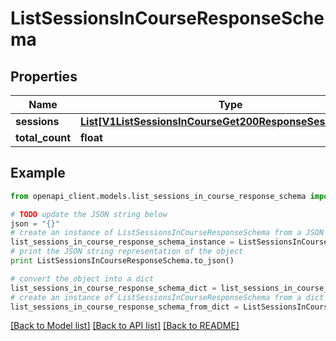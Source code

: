 # ListSessionsInCourseResponseSchema


## Properties
Name | Type | Description | Notes
------------ | ------------- | ------------- | -------------
**sessions** | [**List[V1ListSessionsInCourseGet200ResponseSessionsInner]**](V1ListSessionsInCourseGet200ResponseSessionsInner.md) |  | 
**total_count** | **float** |  | 

## Example

```python
from openapi_client.models.list_sessions_in_course_response_schema import ListSessionsInCourseResponseSchema

# TODO update the JSON string below
json = "{}"
# create an instance of ListSessionsInCourseResponseSchema from a JSON string
list_sessions_in_course_response_schema_instance = ListSessionsInCourseResponseSchema.from_json(json)
# print the JSON string representation of the object
print ListSessionsInCourseResponseSchema.to_json()

# convert the object into a dict
list_sessions_in_course_response_schema_dict = list_sessions_in_course_response_schema_instance.to_dict()
# create an instance of ListSessionsInCourseResponseSchema from a dict
list_sessions_in_course_response_schema_from_dict = ListSessionsInCourseResponseSchema.from_dict(list_sessions_in_course_response_schema_dict)
```
[[Back to Model list]](../README.md#documentation-for-models) [[Back to API list]](../README.md#documentation-for-api-endpoints) [[Back to README]](../README.md)


